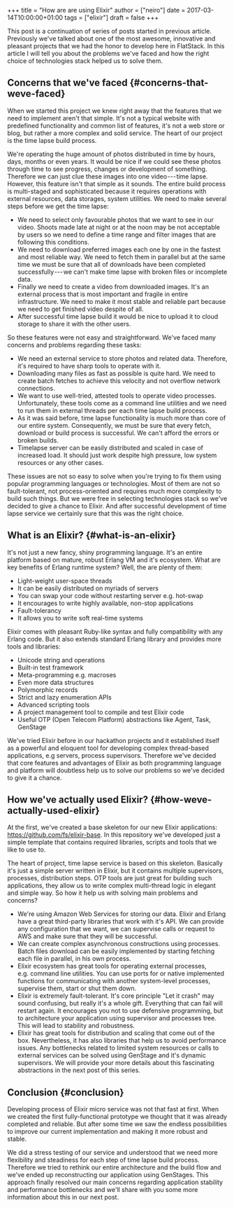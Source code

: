 +++
title = "How are are using Elixir"
author = ["neiro"]
date = 2017-03-14T10:00:00+01:00
tags = ["elixir"]
draft = false
+++

This post is a continuation of series of posts started in previous
article. Previously we've talked about one of the most awesome,
innovative and pleasant projects that we had the honor to develop here
in FlatStack. In this article I will tell you about the problems we've
faced and how the right choice of technologies stack helped us to solve
them.


## Concerns that we've faced {#concerns-that-weve-faced}

When we started this project we knew right away that the features that
we need to implement aren't that simple. It's not a typical website with
predefined functionality and common list of features, it's not a web
store or blog, but rather a more complex and solid service. The heart of
our project is the time lapse build process.

We're operating the huge amount of photos distributed in time by hours,
days, months or even years. It would be nice if we could see these
photos through time to see progress, changes or development of
something. Therefore we can just clue these images into one
video --- time lapse. However, this feature isn't that simple as it
sounds. The entire build process is multi-staged and sophisticated
because it requires operations with external resources, data storages,
system utilities. We need to make several steps before we get the time
lapse:

-   We need to select only favourable photos that we want to see in our
    video. Shoots made late at night or at the noon may be not acceptable
    by users so we need to define a time range and filter images that are
    following this conditions.
-   We need to download preferred images each one by one in the fastest
    and most reliable way. We need to fetch them in parallel but at the
    same time we must be sure that all of downloads have been completed
    successfully --- we can't make time lapse with broken files or
    incomplete data.
-   Finally we need to create a video from downloaded images. It's an
    external process that is most important and fragile in entire
    infrastructure. We need to make it most stable and reliable part
    because we need to get finished video despite of all.
-   After successful time lapse build it would be nice to upload it to
    cloud storage to share it with the other users.

So these features were not easy and straightforward. We've faced many
concerns and problems regarding these tasks:

-   We need an external service to store photos and related data.
    Therefore, it's required to have sharp tools to operate with it.
-   Downloading many files as fast as possible is quite hard. We need to
    create batch fetches to achieve this velocity and not overflow network
    connections.
-   We want to use well-tried, attested tools to operate video processes.
    Unfortunately, these tools come as a command line utilities and we
    need to run them in external threads per each time lapse build
    process.
-   As it was said before, time lapse functionality is much more than core
    of our entire system. Consequently, we must be sure that every fetch,
    download or build process is successful. We can't afford the errors or
    broken builds.
-   Timelapse server can be easily distributed and scaled in case of
    increased load. It should just work despite high pressure, low system
    resources or any other cases.

These issues are not so easy to solve when you're trying to fix them
using popular programming languages or technologies. Most of them are
not so fault-tolerant, not process-oriented and requires much more
complexity to build such things. But we were free in selecting
technologies stack so we've decided to give a chance to Elixir. And
after successful development of time lapse service we certainly sure
that this was the right choice.


## What is an Elixir? {#what-is-an-elixir}

It's not just a new fancy, shiny programming language. It's an entire
platform based on mature, robust Erlang VM and it's ecosystem. What are
key benefits of Erlang runtime system? Well, the are plenty of them:

-   Light-weight user-space threads
-   It can be easily distributed on myriads of servers
-   You can swap your code without restarting server e.g. hot-swap
-   It encourages to write highly available, non-stop applications
-   Fault-tolerancy
-   It allows you to write soft real-time systems

Elixir comes with pleasant Ruby-like syntax and fully compatibility with
any Erlang code. But it also extends standard Erlang library and
provides more tools and libraries:

-   Unicode string and operations
-   Built-in test framework
-   Meta-programming e.g. macroses
-   Even more data structures
-   Polymorphic records
-   Strict and lazy enumeration APIs
-   Advanced scripting tools
-   A project management tool to compile and test Elixir code
-   Useful OTP (Open Telecom Platform) abstractions like Agent, Task,
    GenStage

We've tried Elixir before in our hackathon projects and it established
itself as a powerful and eloquent tool for developing complex
thread-based applications, e.g servers, process supervisors. Therefore
we've decided that core features and advantages of Elixir as both
programming language and platform will doubtless help us to solve our
problems so we've decided to give it a chance.


## How we've actually used Elixir? {#how-weve-actually-used-elixir}

At the first, we've created a base skeleton for our new Elixir
applications: <https://github.com/fs/elixir-base>. In this repository
we've developed just a simple template that contains required libraries,
scripts and tools that we like to use to.

The heart of project, time lapse service is based on this skeleton.
Basically it's just a simple server written in Elixir, but it contains
multiple supervisors, processes, distribution steps. OTP tools are just
great for building such applications, they allow us to write complex
multi-thread logic in elegant and simple way. So how it help us with
solving main problems and concerns?

-   We're using Amazon Web Services for storing our data. Elixir and
    Erlang have a great third-party libraries that work with it's API. We
    can provide any configuration that we want, we can supervise calls or
    request to AWS and make sure that they will be successful.
-   We can create complex asynchronous constructions using processes.
    Batch files download can be easily implemented by starting fetching
    each file in parallel, in his own process.
-   Elixir ecosystem has great tools for operating external processes,
    e.g. command line utilities. You can use ports for or native
    implemented functions for communicating with another system-level
    processes, supervise them, start or shut them down.
-   Elixir is extremely fault-tolerant. It's core principle "Let it crash"
    may sound confusing, but really it's a whole gift. Everything that can
    fail will restart again. It encourages you not to use defensive
    programming, but to architecture your application using supervisor and
    processes tree. This will lead to stability and robustness.
-   Elixir has great tools for distribution and scaling that come out of
    the box. Nevertheless, it has also libraries that help us to avoid
    performance issues. Any bottlenecks related to limited system
    resources or calls to external services can be solved using GenStage
    and it's dynamic supervisors. We will provide your more details about
    this fascinating abstractions in the next post of this series.


## Conclusion {#conclusion}

Developing process of Elixir micro service was not that fast at first.
When we created the first fully-functional prototype we thought that it
was already completed and reliable. But after some time we saw the
endless possibilities to improve our current implementation and making
it more robust and stable.

We did a stress testing of our service and understood that we need more
flexibility and steadiness for each step of time lapse build process.
Therefore we tried to rethink our entire architecture and the build flow
and we've ended up reconstructing our application using GenStages. This
approach finally resolved our main concerns regarding application
stability and performance bottlenecks and we'll share with you some more
information about this in our next post.
